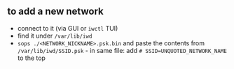 ## to add a new network
- connect to it (via GUI or `iwctl` TUI)
- find it under `/var/lib/iwd`
- `sops ./<NETWORK_NICKNAME>.psk.bin` and paste the contents from `/var/lib/iwd/SSID.psk`
        - in same file: add `# SSID=UNQUOTED_NETWORK_NAME` to the top
